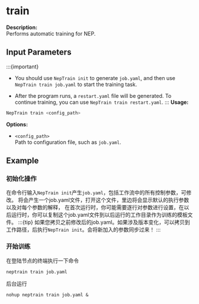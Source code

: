 # train
**Description:**  
Performs automatic training for NEP.
## Input Parameters

:::{important}
- You should use `NepTrain init` to generate `job.yaml`, and then use `NepTrain train job.yaml` to start the training task.  

- After the program runs, a `restart.yaml` file will be generated. To continue training, you can use `NepTrain train restart.yaml`.
::: 
**Usage:**  
```bash
NepTrain train <config_path>
```

**Options:**  
- `<config_path>`  
  Path to configuration file, such as `job.yaml`.
 
 


 
## Example
 
### 初始化操作
在命令行输入`NepTrain init`产生`job.yaml`，包括工作流中的所有控制参数，可修改。
将会产生一个job.yaml文件，打开这个文件，里边将会显示默认的执行参数以及对每个参数的解释，
在首次运行时，你可能需要逐行对参数进行设置，在以后运行时，你可以复制这个job.yaml文件到以后运行的工作目录作为训练的模板文件。
:::{tip}
如果您拷贝之前修改后的job.yaml。如果涉及版本变化，可以拷贝到工作路径，后执行`NepTrain init`。会将新加入的参数同步过来！
:::
 
### 开始训练
在登陆节点的终端执行一下命令
```shell
neptrain train job.yaml

```
后台运行
```shell
nohup neptrain train job.yaml &

```